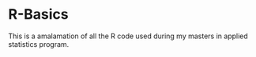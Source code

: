 # R-Basics
This is a amalamation of all the R code used during my masters in applied statistics program. 
